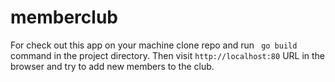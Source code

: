 # memberclub 
For check out this app on your machine clone  repo and run ``` go build```  command in the project directory. Then visit `http://localhost:80` URL in the browser and try to add new members to the club.
